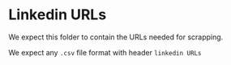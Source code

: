 # Linkedin URLs

We expect this folder to contain the URLs needed for scrapping.

We expect any `.csv` file format with header `linkedin URLs`
